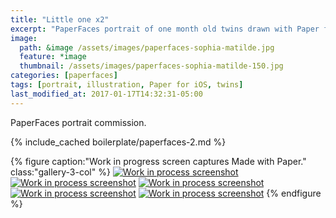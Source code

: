 ```yaml
---
title: "Little one x2"
excerpt: "PaperFaces portrait of one month old twins drawn with Paper for iOS on an iPad."
image: 
  path: &image /assets/images/paperfaces-sophia-matilde.jpg 
  feature: *image
  thumbnail: /assets/images/paperfaces-sophia-matilde-150.jpg
categories: [paperfaces]
tags: [portrait, illustration, Paper for iOS, twins]
last_modified_at: 2017-01-17T14:32:31-05:00
---
```


PaperFaces portrait commission.

{% include_cached boilerplate/paperfaces-2.md %}

{% figure caption:"Work in progress screen captures Made with Paper." class:"gallery-3-col" %}
[![Work in process screenshot](/assets/images/paperfaces-sophia-matilde-process-1-600.jpg)](/assets/images/paperfaces-sophia-matilde-process-1-lg.jpg)
[![Work in process screenshot](/assets/images/paperfaces-sophia-matilde-process-2-600.jpg)](/assets/images/paperfaces-sophia-matilde-process-2-lg.jpg)
[![Work in process screenshot](/assets/images/paperfaces-sophia-matilde-process-3-600.jpg)](/assets/images/paperfaces-sophia-matilde-process-3-lg.jpg)
[![Work in process screenshot](/assets/images/paperfaces-sophia-matilde-process-4-600.jpg)](/assets/images/paperfaces-sophia-matilde-process-4-lg.jpg)
[![Work in process screenshot](/assets/images/paperfaces-sophia-matilde-process-5-600.jpg)](/assets/images/paperfaces-sophia-matilde-process-5-lg.jpg)
{% endfigure %}
